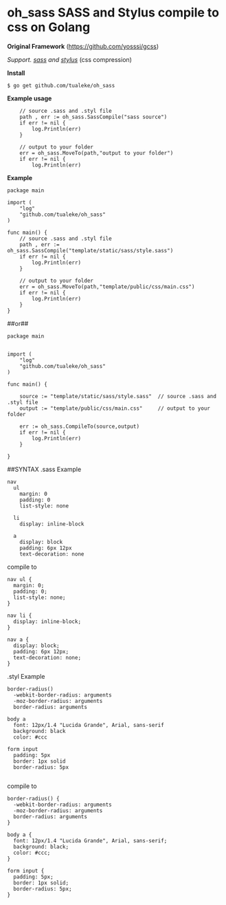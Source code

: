 # oh_sass SASS and Stylus compile to css on Golang

**Original Framework**
(https://github.com/yosssi/gcss)

*Support.*
*[sass](http://sass-lang.com) and [stylus](http://stylus-lang.com)*
(css compression)

**Install**
```
$ go get github.com/tualeke/oh_sass
```

**Example usage**
```
	// source .sass and .styl file
	path , err := oh_sass.SassCompile("sass source")
	if err != nil {
		log.Println(err)
	}

	// output to your folder
	err = oh_sass.MoveTo(path,"output to your folder")
	if err != nil {
		log.Println(err)
```
**Example**
```
package main

import (
	"log"
	"github.com/tualeke/oh_sass"
)

func main() {
	// source .sass and .styl file
	path , err := oh_sass.SassCompile("template/static/sass/style.sass")
	if err != nil {
		log.Println(err)
	}

	// output to your folder
	err = oh_sass.MoveTo(path,"template/public/css/main.css")
	if err != nil {
		log.Println(err)
	}
}
```

##or##
```
package main


import (
	"log"
	"github.com/tualeke/oh_sass"
)

func main() {
	
	source := "template/static/sass/style.sass"  // source .sass and .styl file
	output := "template/public/css/main.css"     // output to your folder
	
	err := oh_sass.CompileTo(source,output)
	if err != nil {
		log.Println(err)
	}

}
```

##SYNTAX
.sass Example 
```
nav
  ul
    margin: 0
    padding: 0
    list-style: none

  li
    display: inline-block

  a
    display: block
    padding: 6px 12px
    text-decoration: none

```
compile to
```
nav ul {
  margin: 0;
  padding: 0;
  list-style: none;
}

nav li {
  display: inline-block;
}

nav a {
  display: block;
  padding: 6px 12px;
  text-decoration: none;
}

```

.styl
Example
```
border-radius()
  -webkit-border-radius: arguments
  -moz-border-radius: arguments
  border-radius: arguments

body a
  font: 12px/1.4 "Lucida Grande", Arial, sans-serif
  background: black
  color: #ccc

form input
  padding: 5px
  border: 1px solid
  border-radius: 5px
  
  ```
compile to

```
border-radius() {
  -webkit-border-radius: arguments
  -moz-border-radius: arguments
  border-radius: arguments
}

body a {
  font: 12px/1.4 "Lucida Grande", Arial, sans-serif;
  background: black;
  color: #ccc;
}

form input {
  padding: 5px;
  border: 1px solid;
  border-radius: 5px;
}
```
